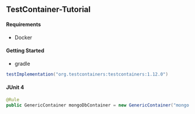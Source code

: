 ## TestContainer-Tutorial

#### Requirements
- Docker


#### Getting Started
- gradle
```gradle
testImplementation("org.testcontainers:testcontainers:1.12.0")
```


#### JUnit 4 
```java
@Rule
public GenericContainer mongoDbContainer = new GenericContainer("mongo:4.0.10");
```
